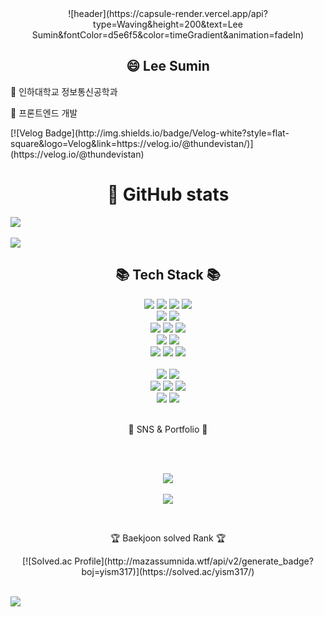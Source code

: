 <div align="center">
  ![header](https://capsule-render.vercel.app/api?type=Waving&height=200&text=Lee Sumin&fontColor=d5e6f5&color=timeGradient&animation=fadeIn)
</div>

<div align=center><h2>😄 Lee Sumin</h2></div>
<p> 🏫 인하대학교 정보통신공학과<p>
<p>🐤 프론트엔드 개발</p>

</div>
[![Velog Badge](http://img.shields.io/badge/Velog-white?style=flat-square&logo=Velog&link=https://velog.io/@thundevistan/)](https://velog.io/@thundevistan)
<div align=center><h1>🌱 GitHub stats</h1></div>
<img src="https://github-readme-stats.vercel.app/api/top-langs/?username=thundevistan&layout=compact&theme=tokyonight"><br><br>
<img src="https://github-readme-stats.vercel.app/api?username=thundevistan&show_icons=true&theme=tokyonight">


<div align=center>
	<h2>📚 Tech Stack 📚</h2>
  <img src="https://img.shields.io/badge/html5-E34F26?style=for-the-badge&logo=html5&logoColor=white"> 
  <img src="https://img.shields.io/badge/css-1572B6?style=for-the-badge&logo=css3&logoColor=white"> 
  <img src="https://img.shields.io/badge/javascript-F7DF1E?style=for-the-badge&logo=javascript&logoColor=black"> 
  <img src="https://img.shields.io/badge/Typescript-3178C6?style=for-the-badge&logo=Typescript&logoColor=white"> 
  <br>
  
   <img src="https://img.shields.io/badge/react-61DAFB?style=for-the-badge&logo=react&logoColor=black"> 
  <img src="https://img.shields.io/badge/node.js-339933?style=for-the-badge&logo=Node.js&logoColor=white">
  <br>
  <img src="https://img.shields.io/badge/express-000000?style=for-the-badge&logo=express&logoColor=white">
  <img src="https://img.shields.io/badge/mongoDB-47A248?style=for-the-badge&logo=MongoDB&logoColor=white">
  <img src="https://img.shields.io/badge/firebase-FFCA28?style=for-the-badge&logo=firebase&logoColor=white">
  <br>
  
  <img src="https://img.shields.io/badge/Redux-764ABC?style=for-the-badge&logo=Redux&logoColor=white">
  <img src="https://img.shields.io/badge/Recoil-3578E5?style=for-the-badge&logo=Redux&logoColor=white">
  <br>
  
  <img src="https://img.shields.io/badge/styledcomponents-DB7093?style=for-the-badge&logo=styledcomponents&logoColor=white">
  <img src="https://img.shields.io/badge/Radix UI-161618?style=for-the-badge&logo=Radix UI&logoColor=white">
    <img src="https://img.shields.io/badge/bootstrap-7952B3?style=for-the-badge&logo=bootstrap&logoColor=white">
  <br>
  <br>
  <img src="https://img.shields.io/badge/python-3776AB?style=for-the-badge&logo=python&logoColor=white"> 
  <img src="https://img.shields.io/badge/c++-00599C?style=for-the-badge&logo=c%2B%2B&logoColor=white">
  <br>
  <img src="https://img.shields.io/badge/linux-FCC624?style=for-the-badge&logo=linux&logoColor=black"> 
  <img src="https://img.shields.io/badge/amazonaws-232F3E?style=for-the-badge&logo=amazonaws&logoColor=white"> 
  <img src="https://img.shields.io/badge/apache tomcat-F8DC75?style=for-the-badge&logo=apachetomcat&logoColor=white">
  <br>
  
  <img src="https://img.shields.io/badge/github-181717?style=for-the-badge&logo=github&logoColor=white">
  <img src="https://img.shields.io/badge/git-F05032?style=for-the-badge&logo=git&logoColor=white">
  <br>
</div>
<br>
<div align=center>
	<p>📡 SNS & Portfolio 📡</p>
	

</div>
<br>
<div align=center>
	<br>
	
<img src="https://github-readme-stats.vercel.app/api/top-langs/?username=yism317&layout=compact&theme=tokyonight"><br><br>
<img src="https://github-readme-stats.vercel.app/api?username=yism317&show_icons=true&theme=tokyonight">

<br>
<p>🏆 Baekjoon solved Rank 🏆</p>
[![Solved.ac Profile](http://mazassumnida.wtf/api/v2/generate_badge?boj=yism317)](https://solved.ac/yism317/)
</div>
<br>

![](./profile-3d-contrib/profile-green-animate.svg)
